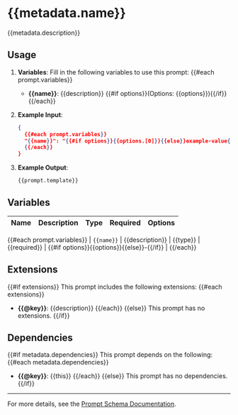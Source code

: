 # {{metadata.name}}

{{metadata.description}}

## Usage

1. **Variables**: Fill in the following variables to use this prompt:
   {{#each prompt.variables}}

   - **{{name}}**: {{description}} {{#if options}}(Options: {{options}}){{/if}}
     {{/each}}

2. **Example Input**:

   ```json
   {
     {{#each prompt.variables}}
     "{{name}}": "{{#if options}}{{options.[0]}}{{else}}example-value{{/if}}"{{#unless @last}},{{/unless}}
     {{/each}}
   }
   ```

3. **Example Output**:
   ```markdown
   {{prompt.template}}
   ```

## Variables

| Name | Description | Type | Required | Options |
| ---- | ----------- | ---- | -------- | ------- |

{{#each prompt.variables}}
| `{{name}}` | {{description}} | {{type}} | {{required}} | {{#if options}}{{options}}{{else}}-{{/if}} |
{{/each}}

## Extensions

{{#if extensions}}
This prompt includes the following extensions:
{{#each extensions}}

- **{{@key}}**: {{description}}
  {{/each}}
  {{else}}
  This prompt has no extensions.
  {{/if}}

## Dependencies

{{#if metadata.dependencies}}
This prompt depends on the following:
{{#each metadata.dependencies}}

- **{{@key}}**: {{this}}
  {{/each}}
  {{else}}
  This prompt has no dependencies.
  {{/if}}

---

For more details, see the [Prompt Schema Documentation](../schemas/prompt-schema.json).
